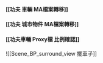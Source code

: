 #### [[功夫 車輛 MA檔案轉移]]
#### [[功夫 城市物件 MA檔案轉移]]

#### [[功夫車輛 Proxy檔 比例確認]]

![[Scene_BP_surround_view 擺車子]]